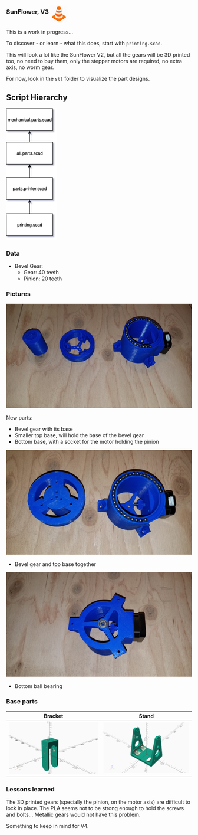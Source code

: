 ### SunFlower, V3 <img src="../../../cone.png" alt="WiP" width="48" height="48" align="middle">
This is a work in progress...

To discover - or learn - what this does, start with `printing.scad`.

This will look a lot like the SunFlower V2, but all the gears will be 3D printed too, no need to buy them, only the stepper motors are required, no extra axis, no worm gear.

For now, look in the `stl` folder to visualize the part designs.

## Script Hierarchy

![Hierarchy](./scad.relationship.01.png)

### Data
- Bevel Gear:
	- Gear: 40 teeth
	- Pinion: 20 teeth

### Pictures

![The new parts](./images/01.3.parts.jpg)

New parts:
- Bevel gear with its base
- Smaller top base, will hold the base of the bevel gear
- Bottom base, with a socket for the motor holding the pinion

![Top assembled](./images/02.top.assembled.jpg)

- Bevel gear and top base together

![Ball bearing](./images/03.base.ball.bearing.jpg)

- Bottom ball bearing

### Base parts

| Bracket                        | Stand                                    |
|:------------------------------:|:----------------------------------------:|
| ![bracket](./full.bracket.png) | ![bracket base](./full.bracket.base.png) |

### Lessons learned
The 3D printed gears (specially the pinion, on the motor axis) are difficult to lock in place. The PLA seems not to be strong enough to hold the screws and bolts...
Metallic gears would not have this problem.

Something to keep in mind for V4.

